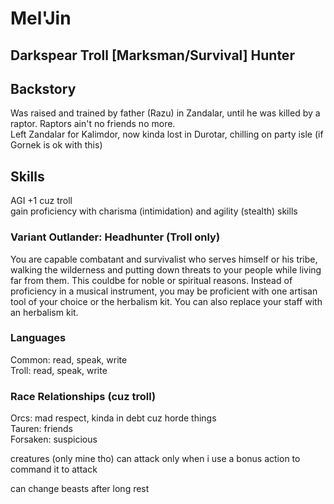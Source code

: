 # Mel'Jin
## Darkspear Troll [Marksman/Survival] Hunter

## Backstory
Was raised and trained by father (Razu) in Zandalar, until he was killed by a raptor. Raptors ain't no friends no more.  
Left Zandalar for Kalimdor, now kinda lost in Durotar, chilling on party isle (if Gornek is ok with this)  

## Skills
AGI +1 cuz troll   
gain proficiency with charisma (intimidation) and agility (stealth) skills  

### Variant Outlander: Headhunter (Troll only)
You are capable combatant and survivalist who serves himself or his tribe, walking the wilderness and putting down threats to your people while living far from them. This couldbe for noble or spiritual reasons. Instead of proficiency in a musical instrument, you may be proficient with one artisan tool of your choice or the herbalism kit. You can also replace your staff with an herbalism kit.

### Languages
Common: read, speak, write  
Troll: read, speak, write  

### Race Relationships (cuz troll)
Orcs: mad respect, kinda in debt cuz horde things   
Tauren: friends  
Forsaken: suspicious   


creatures (only mine tho) can attack only when i use a bonus action to command it to attack

can change beasts after long rest